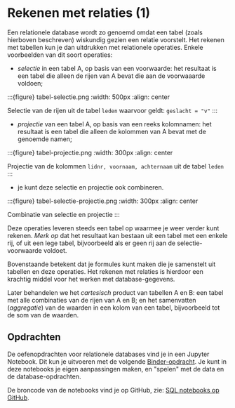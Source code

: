 # Rekenen met relaties (1)


Een relationele database wordt zo genoemd omdat een tabel (zoals hierboven beschreven) wiskundig gezien een relatie voorstelt.
Het rekenen met tabellen kun je dan uitdrukken met relationele operaties.
Enkele voorbeelden van dit soort operaties:

* *selectie* in een tabel A, op basis van een voorwaarde: het resultaat is een tabel die alleen de rijen van A bevat die aan de voorwaaarde voldoen;

:::{figure} tabel-selectie.png
:width: 500px
:align: center

Selectie van de rijen uit de tabel ``leden`` waarvoor geldt: ``geslacht = "v"``
:::

* *projectie* van een tabel A, op basis van een reeks kolomnamen: het resultaat is een tabel die alleen de kolommen van A bevat met de genoemde namen;

:::{figure} tabel-projectie.png
:width: 300px
:align: center

Projectie van de kolommen ``lidnr, voornaam, achternaam`` uit de tabel ``leden``
:::

* je kunt deze selectie en projectie ook combineren.

:::{figure} tabel-selectie-projectie.png
:width: 300px
:align: center

Combinatie van selectie en projectie
:::

Deze operaties leveren steeds een tabel op waarmee je weer verder kunt rekenen.
*Merk op* dat het resultaat kan bestaan uit een tabel met een enkele rij,
of uit een lege tabel, bijvoorbeeld als er geen rij aan de selectie-voorwaarde voldoet.

Bovenstaande betekent dat je formules kunt maken die je samenstelt uit tabellen en deze operaties.
Het rekenen met relaties is hierdoor een krachtig middel voor het werken met database-gegevens.

Later behandelen we het *cartesisch* product van tabellen A en B: een tabel met alle combinaties van de rijen van A en B;
en het samenvatten (*aggregatie*) van de waarden in een kolom van een tabel, bijvoorbeeld tot de som van de waarden.

## Opdrachten

De oefenopdrachten voor relationele databases vind je in een Jupyter Notebook.
Dit kun je uitvoeren met de volgende
[Binder-opdracht](https://mybinder.org/v2/gh/infvo/ieni2019-SQL.git/master?filepath=Inhoud.ipynb).
Je kunt in deze notebooks je eigen aanpassingen maken, en "spelen" met de data en de database-opdrachten.

De broncode van de notebooks vind je op GitHub,
zie: [SQL notebooks op GitHub](https://github.com/infvo/ieni2019-SQL).
